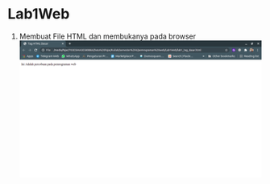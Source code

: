 # Lab1Web

1. Membuat File HTML dan membukanya pada browser
<img src="sc/Tag HTML Dasar - Google Chrome_010.png" width="500px"></img>
